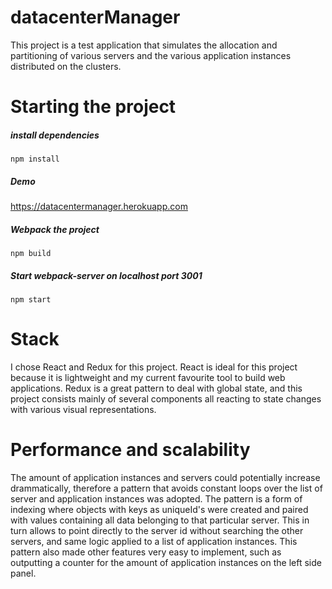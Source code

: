 # datacenterManager

This project is a test application that simulates the allocation and partitioning of various servers and the various application instances distributed on the clusters.

# Starting the project


##### install dependencies
`npm install`

##### Demo
https://datacentermanager.herokuapp.com

##### Webpack the project
`npm build`

##### Start webpack-server on localhost port 3001
`npm start`

# Stack

I chose React and Redux for this project. React is ideal for this project because it is lightweight and my current favourite tool to build web applications. Redux is a great pattern to deal with global state, and this project consists mainly of several components all reacting to state changes with various visual representations.

# Performance and scalability

The amount of application instances and servers could potentially increase drammatically, therefore a pattern that avoids constant loops over the list of server and application instances was adopted. The pattern is a form of indexing where objects with keys as uniqueId's were created and paired with values containing all data belonging to that particular server. This in turn allows to point directly to the server id without searching the other servers, and same logic applied to a list of application instances. This pattern also made other features very easy to implement, such as outputting a counter for the amount of application instances on the left side panel.
